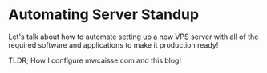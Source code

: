 # Automating Server Standup

Let's talk about how to automate setting up a new VPS server with all of the required software and applications
to make it production ready!

TLDR; How I configure mwcaisse.com and this blog!